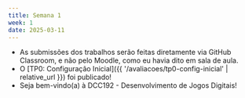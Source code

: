 ```yaml
---
title: Semana 1
week: 1
date: 2025-03-11
---
```


- As submissões dos trabalhos serão feitas diretamente via GitHub Classroom, e não pelo Moodle, como eu havia dito em sala de aula.
- O [TP0: Configuração Inicial]({{ '/avaliacoes/tp0-config-inicial' | relative_url }}) foi publicado!
- Seja bem-vindo(a) à DCC192 - Desenvolvimento de Jogos Digitais!


